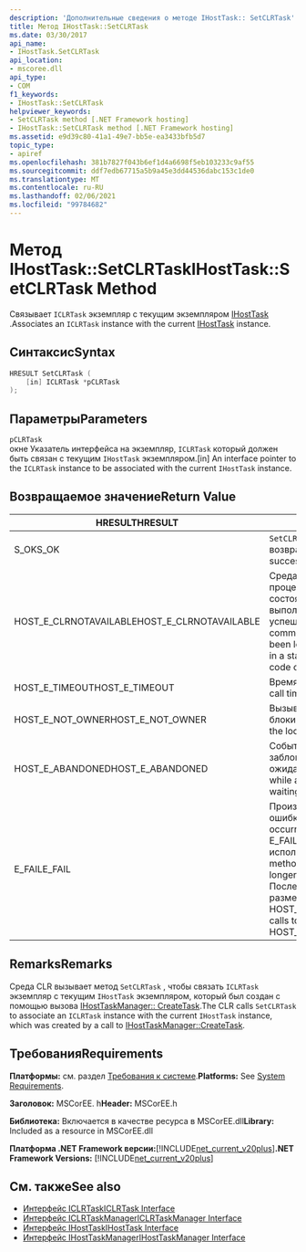```yaml
---
description: 'Дополнительные сведения о методе IHostTask:: SetCLRTask'
title: Метод IHostTask::SetCLRTask
ms.date: 03/30/2017
api_name:
- IHostTask.SetCLRTask
api_location:
- mscoree.dll
api_type:
- COM
f1_keywords:
- IHostTask::SetCLRTask
helpviewer_keywords:
- SetCLRTask method [.NET Framework hosting]
- IHostTask::SetCLRTask method [.NET Framework hosting]
ms.assetid: e9d39c80-41a1-49e7-bb5e-ea3433bfb5d7
topic_type:
- apiref
ms.openlocfilehash: 381b7827f043b6ef1d4a6698f5eb103233c9af55
ms.sourcegitcommit: ddf7edb67715a5b9a45e3dd44536dabc153c1de0
ms.translationtype: MT
ms.contentlocale: ru-RU
ms.lasthandoff: 02/06/2021
ms.locfileid: "99784682"
---
```

# <a name="ihosttasksetclrtask-method"></a><span data-ttu-id="eccf7-103">Метод IHostTask::SetCLRTask</span><span class="sxs-lookup"><span data-stu-id="eccf7-103">IHostTask::SetCLRTask Method</span></span>

<span data-ttu-id="eccf7-104">Связывает `ICLRTask` экземпляр с текущим экземпляром [IHostTask](ihosttask-interface.md) .</span><span class="sxs-lookup"><span data-stu-id="eccf7-104">Associates an `ICLRTask` instance with the current [IHostTask](ihosttask-interface.md) instance.</span></span>  
  
## <a name="syntax"></a><span data-ttu-id="eccf7-105">Синтаксис</span><span class="sxs-lookup"><span data-stu-id="eccf7-105">Syntax</span></span>  
  
```cpp  
HRESULT SetCLRTask (  
    [in] ICLRTask *pCLRTask  
);  
```  
  
## <a name="parameters"></a><span data-ttu-id="eccf7-106">Параметры</span><span class="sxs-lookup"><span data-stu-id="eccf7-106">Parameters</span></span>  

 `pCLRTask`  
 <span data-ttu-id="eccf7-107">окне Указатель интерфейса на экземпляр, `ICLRTask` который должен быть связан с текущим `IHostTask` экземпляром.</span><span class="sxs-lookup"><span data-stu-id="eccf7-107">[in] An interface pointer to the `ICLRTask` instance to be associated with the current `IHostTask` instance.</span></span>  
  
## <a name="return-value"></a><span data-ttu-id="eccf7-108">Возвращаемое значение</span><span class="sxs-lookup"><span data-stu-id="eccf7-108">Return Value</span></span>  
  
|<span data-ttu-id="eccf7-109">HRESULT</span><span class="sxs-lookup"><span data-stu-id="eccf7-109">HRESULT</span></span>|<span data-ttu-id="eccf7-110">Описание:</span><span class="sxs-lookup"><span data-stu-id="eccf7-110">Description</span></span>|  
|-------------|-----------------|  
|<span data-ttu-id="eccf7-111">S_OK</span><span class="sxs-lookup"><span data-stu-id="eccf7-111">S_OK</span></span>|<span data-ttu-id="eccf7-112">`SetCLRTask` успешно возвращено.</span><span class="sxs-lookup"><span data-stu-id="eccf7-112">`SetCLRTask` returned successfully.</span></span>|  
|<span data-ttu-id="eccf7-113">HOST_E_CLRNOTAVAILABLE</span><span class="sxs-lookup"><span data-stu-id="eccf7-113">HOST_E_CLRNOTAVAILABLE</span></span>|<span data-ttu-id="eccf7-114">Среда CLR не была загружена в процесс, или среда CLR находится в состоянии, в котором она не может выполнить управляемый код или успешно обработать вызов.</span><span class="sxs-lookup"><span data-stu-id="eccf7-114">The common language runtime (CLR) has not been loaded into a process, or the CLR is in a state in which it cannot run managed code or process the call successfully.</span></span>|  
|<span data-ttu-id="eccf7-115">HOST_E_TIMEOUT</span><span class="sxs-lookup"><span data-stu-id="eccf7-115">HOST_E_TIMEOUT</span></span>|<span data-ttu-id="eccf7-116">Время ожидания вызова истекло.</span><span class="sxs-lookup"><span data-stu-id="eccf7-116">The call timed out.</span></span>|  
|<span data-ttu-id="eccf7-117">HOST_E_NOT_OWNER</span><span class="sxs-lookup"><span data-stu-id="eccf7-117">HOST_E_NOT_OWNER</span></span>|<span data-ttu-id="eccf7-118">Вызывающий объект не владеет блокировкой.</span><span class="sxs-lookup"><span data-stu-id="eccf7-118">The caller does not own the lock.</span></span>|  
|<span data-ttu-id="eccf7-119">HOST_E_ABANDONED</span><span class="sxs-lookup"><span data-stu-id="eccf7-119">HOST_E_ABANDONED</span></span>|<span data-ttu-id="eccf7-120">Событие было отменено, пока заблокированный поток или волокно ожидают его.</span><span class="sxs-lookup"><span data-stu-id="eccf7-120">An event was canceled while a blocked thread or fiber was waiting on it.</span></span>|  
|<span data-ttu-id="eccf7-121">E_FAIL</span><span class="sxs-lookup"><span data-stu-id="eccf7-121">E_FAIL</span></span>|<span data-ttu-id="eccf7-122">Произошла неизвестная фатальная ошибка.</span><span class="sxs-lookup"><span data-stu-id="eccf7-122">An unknown catastrophic failure occurred.</span></span> <span data-ttu-id="eccf7-123">Когда метод возвращает E_FAIL, среда CLR больше не может использоваться в процессе.</span><span class="sxs-lookup"><span data-stu-id="eccf7-123">When a method returns E_FAIL, the CLR is no longer usable within the process.</span></span> <span data-ttu-id="eccf7-124">Последующие вызовы методов размещения возвращают HOST_E_CLRNOTAVAILABLE.</span><span class="sxs-lookup"><span data-stu-id="eccf7-124">Subsequent calls to hosting methods return HOST_E_CLRNOTAVAILABLE.</span></span>|  
  
## <a name="remarks"></a><span data-ttu-id="eccf7-125">Remarks</span><span class="sxs-lookup"><span data-stu-id="eccf7-125">Remarks</span></span>  

 <span data-ttu-id="eccf7-126">Среда CLR вызывает метод `SetCLRTask` , чтобы связать `ICLRTask` экземпляр с текущим `IHostTask` экземпляром, который был создан с помощью вызова [IHostTaskManager:: CreateTask](ihosttaskmanager-createtask-method.md).</span><span class="sxs-lookup"><span data-stu-id="eccf7-126">The CLR calls `SetCLRTask` to associate an `ICLRTask` instance with the current `IHostTask` instance, which was created by a call to [IHostTaskManager::CreateTask](ihosttaskmanager-createtask-method.md).</span></span>  
  
## <a name="requirements"></a><span data-ttu-id="eccf7-127">Требования</span><span class="sxs-lookup"><span data-stu-id="eccf7-127">Requirements</span></span>  

 <span data-ttu-id="eccf7-128">**Платформы:** см. раздел [Требования к системе](../../get-started/system-requirements.md).</span><span class="sxs-lookup"><span data-stu-id="eccf7-128">**Platforms:** See [System Requirements](../../get-started/system-requirements.md).</span></span>  
  
 <span data-ttu-id="eccf7-129">**Заголовок:** MSCorEE. h</span><span class="sxs-lookup"><span data-stu-id="eccf7-129">**Header:** MSCorEE.h</span></span>  
  
 <span data-ttu-id="eccf7-130">**Библиотека:** Включается в качестве ресурса в MSCorEE.dll</span><span class="sxs-lookup"><span data-stu-id="eccf7-130">**Library:** Included as a resource in MSCorEE.dll</span></span>  
  
 <span data-ttu-id="eccf7-131">**Платформа .NET Framework версии:**[!INCLUDE[net_current_v20plus](../../../../includes/net-current-v20plus-md.md)]</span><span class="sxs-lookup"><span data-stu-id="eccf7-131">**.NET Framework Versions:** [!INCLUDE[net_current_v20plus](../../../../includes/net-current-v20plus-md.md)]</span></span>  
  
## <a name="see-also"></a><span data-ttu-id="eccf7-132">См. также</span><span class="sxs-lookup"><span data-stu-id="eccf7-132">See also</span></span>

- [<span data-ttu-id="eccf7-133">Интерфейс ICLRTask</span><span class="sxs-lookup"><span data-stu-id="eccf7-133">ICLRTask Interface</span></span>](iclrtask-interface.md)
- [<span data-ttu-id="eccf7-134">Интерфейс ICLRTaskManager</span><span class="sxs-lookup"><span data-stu-id="eccf7-134">ICLRTaskManager Interface</span></span>](iclrtaskmanager-interface.md)
- [<span data-ttu-id="eccf7-135">Интерфейс IHostTask</span><span class="sxs-lookup"><span data-stu-id="eccf7-135">IHostTask Interface</span></span>](ihosttask-interface.md)
- [<span data-ttu-id="eccf7-136">Интерфейс IHostTaskManager</span><span class="sxs-lookup"><span data-stu-id="eccf7-136">IHostTaskManager Interface</span></span>](ihosttaskmanager-interface.md)
